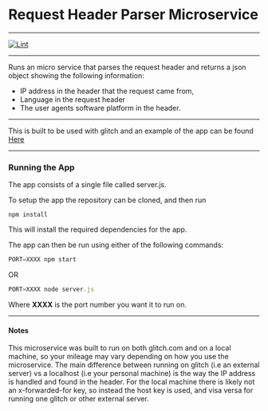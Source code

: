 # Request Header Parser Microservice
-----------------------

[![Lint](https://github.com/THEANTsMAN/Request-Header-Parser-Microservice/actions/workflows/lint.yml/badge.svg)](https://github.com/THEANTsMAN/Request-Header-Parser-Microservice/actions/workflows/lint.yml)

-----------------------

Runs an micro service that parses the request header and returns a json object showing the following information:
-  IP address in the header that the request came from,
-  Language in the request header
-  The user agents software platform in the header.

-----------------------

This is built to be used with glitch and an example of the app can be found [Here](https://charming-screen.glitch.me/)

-----------------------

### Running the App

The app consists of a single file called server.js.

To setup the app the repository can be cloned, and then run

```
npm install
```
This will install the required dependencies for the app.

The app can then be run using either of the following commands:

```javascript
PORT=XXXX npm start
```

OR

```javascript
PORT=XXXX node server.js
```

Where __XXXX__ is the port number you want it to run on.

-----------------------

#### Notes

This microservice was built to run on both glitch.com and on a local machine, so your mileage may vary depending on how you use the microservice.
The main difference between running on glitch (i.e an external server) vs a localhost (i.e your personal machine) is the way the IP address is handled and found in the header. For the local machine there is likely not an x-forwarded-for key, so instead the host key is used, and visa versa for running one glitch or other external server.
